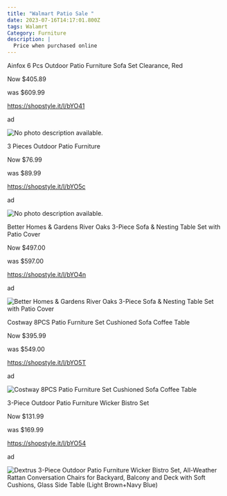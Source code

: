 ```yaml
---
title: "Walmart Patio Sale "
date: 2023-07-16T14:17:01.800Z
tags: Walamrt
Category: Furniture
description: |
  Price when purchased online
---
```

<!--StartFragment-->

Ainfox 6 Pcs Outdoor Patio Furniture Sofa Set Clearance, Red

Now $405.89

was $609.99

https://shopstyle.it/l/bYO41

ad

<!--StartFragment-->

![No photo description available.](https://scontent.fccu3-1.fna.fbcdn.net/v/t39.30808-6/361391841_2964319337032930_3582701749689092859_n.jpg?stp=dst-jpg_p526x296&_nc_cat=104&ccb=1-7&_nc_sid=5cd70e&_nc_ohc=jqhFOcPh4bUAX-ODl7H&_nc_ht=scontent.fccu3-1.fna&oh=00_AfBoEVyaYQii7HDMTXAWMMmClR3Npx3Sa-iuSVR81_QqLw&oe=64B99958)

<!--StartFragment-->

3 Pieces Outdoor Patio Furniture

Now $76.99

was $89.99

https://shopstyle.it/l/bYO5c

ad 

<!--StartFragment-->

![No photo description available.](https://scontent.fccu3-1.fna.fbcdn.net/v/t39.30808-6/361339527_2964320677032796_1422579651108967602_n.jpg?stp=dst-jpg_p526x296&_nc_cat=105&ccb=1-7&_nc_sid=5cd70e&_nc_ohc=8jKbZBYkiawAX_amf6h&_nc_ht=scontent.fccu3-1.fna&oh=00_AfD8p3C8FOwHc2VSC2Y7GUiGUuXq8bReChYpniOcDSZfzg&oe=64B8C785)

<!--StartFragment-->

Better Homes & Gardens River Oaks 3-Piece Sofa & Nesting Table Set with Patio Cover

Now $497.00

was $597.00

https://shopstyle.it/l/bYO4n

ad

<!--EndFragment-->

![Better Homes & Gardens River Oaks 3-Piece Sofa & Nesting Table Set with Patio Cover](https://i5.walmartimages.com/asr/972d94d7-cce3-46dd-a463-4fc449bbf8e8_4.45b1caf55978cad7f91e106de4e48411.jpeg?odnHeight=612&odnWidth=612&odnBg=FFFFFF)

<!--StartFragment-->

Costway 8PCS Patio Furniture Set Cushioned Sofa Coffee Table

Now $395.99

was $549.00

https://shopstyle.it/l/bYO5T

ad

<!--EndFragment-->

![Costway 8PCS Patio Furniture Set Cushioned Sofa Coffee Table](https://i5.walmartimages.com/asr/8635eaa4-83ef-4d88-91ec-825fef0c99f7.c232622a8bf855296912e5d835c0245b.jpeg?odnHeight=612&odnWidth=612&odnBg=FFFFFF)

<!--StartFragment-->

3-Piece Outdoor Patio Furniture Wicker Bistro Set

Now $131.99

was $169.99

https://shopstyle.it/l/bYO54

ad

<!--EndFragment-->

![Dextrus 3-Piece Outdoor Patio Furniture Wicker Bistro Set, All-Weather Rattan Conversation Chairs for Backyard, Balcony and Deck with Soft Cushions, Glass Side Table (Light Brown+Navy Blue)](https://i5.walmartimages.com/asr/f1a7d19c-2415-4010-8007-0a345f783999.99add1c544fe69e394b1f7d766b41b7a.jpeg?odnHeight=612&odnWidth=612&odnBg=FFFFFF)

<!--EndFragment-->

<!--EndFragment-->